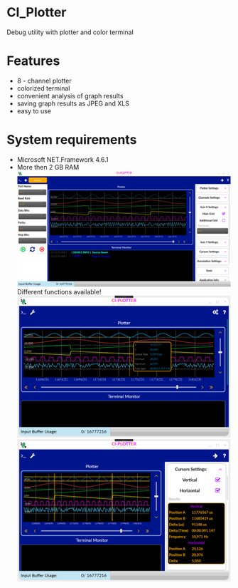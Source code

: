 # CI_Plotter
 Debug utility with plotter and color terminal
 # Features
 - 8 - channel plotter
 - colorized terminal
 - convenient analysis of graph results
 - saving graph results as JPEG and XLS
 - easy to use
 
 # System requirements
 - Microsoft NET.Framework 4.6.1
 - More then 2 GB RAM
![Alt text](https://github.com/C-Innovation/CI_Plotter/blob/master/Screen.png "Overview")
Different functions available!
![Alt text](https://github.com/C-Innovation/CI_Plotter/blob/master/ScreenAnnotation.png "Annotation")
![Alt text](https://github.com/C-Innovation/CI_Plotter/blob/master/ScreenCursors.png "Cursors")
